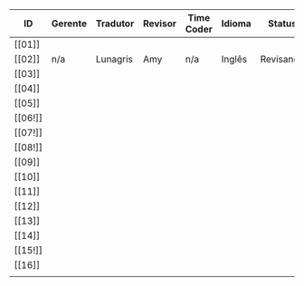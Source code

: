 | ID     | Gerente | Tradutor | Revisor | Time Coder | Idioma | Status    | Início     | Final | Págs./Tempo |
| ------ | ------- | -------- | ------- | ---------- | ------ | --------- | ---------- | ----- | ----------- |
| [[01]] |         |          |         |            |        |           |            |       |             |
| [[02]] | n/a     | Lunagris | Amy     | n/a        | Inglês | Revisando | 14/09/2022 |       | 2 págs.     |
| [[03]] |         |          |         |            |        |           |            |       |             |
| [[04]] |         |          |         |            |        |           |            |       |             |
| [[05]] |         |          |         |            |        |           |            |       |             |
| [[06!]] |         |          |         |            |        |           |            |       |             |
| [[07!]] |         |          |         |            |        |           |            |       |             |
| [[08!]] |         |          |         |            |        |           |            |       |             |
| [[09]] |         |          |         |            |        |           |            |       |             |
| [[10]] |         |          |         |            |        |           |            |       |             |
| [[11]] |         |          |         |            |        |           |            |       |             |
| [[12]] |         |          |         |            |        |           |            |       |             |
| [[13]] |         |          |         |            |        |           |            |       |             |
| [[14]] |         |          |         |            |        |           |            |       |             |
| [[15!]] |         |          |         |            |        |           |            |       |             |
| [[16]] |         |          |         |            |        |           |            |       |             |
|        |         |          |         |            |        |           |            |       |             |


